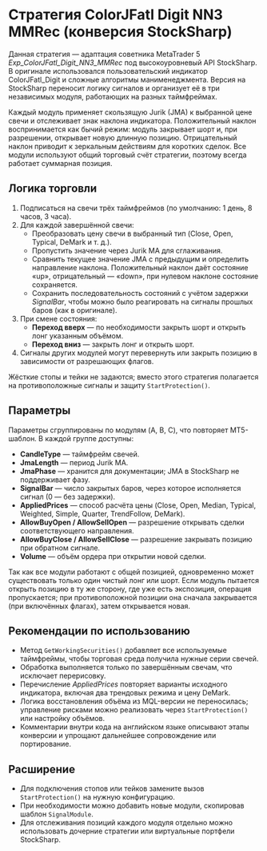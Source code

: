 # Стратегия ColorJFatl Digit NN3 MMRec (конверсия StockSharp)

Данная стратегия — адаптация советника MetaTrader 5 *Exp_ColorJFatl_Digit_NN3_MMRec* под высокоуровневый API StockSharp. В оригинале использовался пользовательский индикатор ColorJFatl_Digit и сложные алгоритмы манименеджмента. Версия на StockSharp переносит логику сигналов и организует её в три независимых модуля, работающих на разных таймфреймах.

Каждый модуль применяет скользящую Jurik (JMA) к выбранной цене свечи и отслеживает знак наклона индикатора. Положительный наклон воспринимается как бычий режим: модуль закрывает шорт и, при разрешении, открывает новую длинную позицию. Отрицательный наклон приводит к зеркальным действиям для коротких сделок. Все модули используют общий торговый счёт стратегии, поэтому всегда работает суммарная позиция.

## Логика торговли

1. Подписаться на свечи трёх таймфреймов (по умолчанию: 1 день, 8 часов, 3 часа).
2. Для каждой завершённой свечи:
   - Преобразовать цену свечи в выбранный тип (Close, Open, Typical, DeMark и т. д.).
   - Пропустить значение через Jurik MA для сглаживания.
   - Сравнить текущее значение JMA с предыдущим и определить направление наклона. Положительный наклон даёт состояние «up», отрицательный — «down», при нулевом наклоне состояние сохраняется.
   - Сохранить последовательность состояний с учётом задержки *SignalBar*, чтобы можно было реагировать на сигналы прошлых баров (как в оригинале).
3. При смене состояния:
   - **Переход вверх** — по необходимости закрыть шорт и открыть лонг указанным объёмом.
   - **Переход вниз** — закрыть лонг и открыть шорт.
4. Сигналы других модулей могут перевернуть или закрыть позицию в зависимости от разрешающих флагов.

Жёсткие стопы и тейки не задаются; вместо этого стратегия полагается на противоположные сигналы и защиту `StartProtection()`.

## Параметры

Параметры сгруппированы по модулям (A, B, C), что повторяет MT5-шаблон. В каждой группе доступны:

- **CandleType** — таймфрейм свечей.
- **JmaLength** — период Jurik MA.
- **JmaPhase** — хранится для документации; JMA в StockSharp не поддерживает фазу.
- **SignalBar** — число закрытых баров, через которое исполняется сигнал (0 — без задержки).
- **AppliedPrices** — способ расчёта цены (Close, Open, Median, Typical, Weighted, Simple, Quarter, TrendFollow, DeMark).
- **AllowBuyOpen / AllowSellOpen** — разрешение открывать сделки соответствующего направления.
- **AllowBuyClose / AllowSellClose** — разрешение закрывать позицию при обратном сигнале.
- **Volume** — объём ордера при открытии новой сделки.

Так как все модули работают с общей позицией, одновременно может существовать только один чистый лонг или шорт. Если модуль пытается открыть позицию в ту же сторону, где уже есть экспозиция, операция пропускается; при противоположной позиции она сначала закрывается (при включённых флагах), затем открывается новая.

## Рекомендации по использованию

- Метод `GetWorkingSecurities()` добавляет все используемые таймфреймы, чтобы торговая среда получила нужные серии свечей.
- Обработка выполняется только по завершённым свечам, что исключает перерисовку.
- Перечисление *AppliedPrices* повторяет варианты исходного индикатора, включая два трендовых режима и цену DeMark.
- Логика восстановления объёма из MQL-версии не переносилась; управление рисками можно реализовать через `StartProtection()` или настройку объёмов.
- Комментарии внутри кода на английском языке описывают этапы конверсии и упрощают дальнейшее сопровождение или портирование.

## Расширение

- Для подключения стопов или тейков замените вызов `StartProtection()` на нужную конфигурацию.
- При необходимости можно добавить новые модули, скопировав шаблон `SignalModule`.
- Для отслеживания позиций каждого модуля отдельно можно использовать дочерние стратегии или виртуальные портфели StockSharp.
